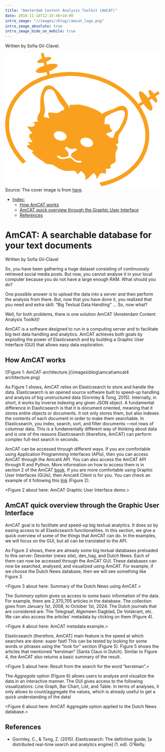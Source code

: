```yaml
---
title: "Amsterdam Content Analysis Toolkit (AmCAT)"
date: 2018-11-18T12:33:46+10:00
intro_image: "//images//blog//amcat_logo.png"
intro_image_absolute: true
intro_image_hide_on_mobile: true
---
```


Written by Sofia Gil-Clavel.

![AmCat logo](/images/blog/amcat/amcat_logo.svg)
Source: The cover image is from [here](https://commons.wikimedia.org/wiki/File:IdeaLab_space_cat.svg).

-   [Index:](#amcat-a-searchable-database-for-your-text-documents)
    -   [How AmCAT works](#how-amcat-works)
    -   [AmCAT quick overview through the Graphic User Interface](#amcat-quick-overview-through-the-graphic-user-interface)
    -   [References](#references)

# AmCAT: A searchable database for your text documents

Written by Sofia Gil-Clavel

So, you have been gathering a huge dataset consisting of continuously
retrieved social media posts. But now, you cannot analyse it in your
local computer because you do not have a large enough RAM. What should
you do?

One possible answer is to upload the data into a server and then perform
the analysis from there. But, now that you have done it, you realized
that you need and extra skill: “Big Textual Data Handling” … So, now
what?

Well, for both problems, there is one solution AmCAT (Amsterdam Content
Analysis Toolkit)!

AmCAT is a software designed to run in a computing server and to
facilitate big text data handling and analytics. AmCAT achieves both
goals by exploding the power of Elasticsearch and by building a Graphic
User Interface (GUI) that allows easy data exploration.

## How AmCAT works

![Figure 1: AmCAT-architecture.](\images\blog\amcat\amcat4 architecture.png)

As Figure 1 shows, AmCAT relies on Elasticsearch to store and handle the
data. Elasticsearch is an opened source software built to speed-up
handling and analysis of big unstructured data (Gormley & Tong, 2015).
Internally, in short, it works by inverse indexing any given JSON
object. A fundamental difference in Elasticsearch is that it is document
oriented, meaning that it stores entire objects or documents. It not
only stores them, but also indexes the contents of each document in
order to make them searchable. In Elasticsearch, you index, search,
sort, and filter documents —not rows of columnar data. This is a
fundamentally different way of thinking about data and is one of the
reasons Elasticsearch (therefore, AmCAT) can perform complex full-text
search in seconds.

AmCAT can be accessed through different ways. If you are comfortable
using Application Programming Interfaces (APIs), then you can access
AmCAT through the Amcat4 API. You can also access the AmCAT API through
R and Python. More information on how to access them is in section 2 of
the AmCAT [book](https://amcat.nl/book/02._getting-started). If you are
more comfortable using Graphic User Interfaces (GUIs), then Amcat4
Client is for you. You can check an example of it following this
[link](https://amcat4.labs.vu.nl/) (Figure 2).

&lt;Figure 2 about here: AmCAT Graphic User Interface demo.&gt;

## AmCAT quick overview through the Graphic User Interface

AmCAT goal is to facilitate and speed-up big textual analytics. It does
so by easing access to all Elasticsearch functionalities. In this
section, we give a quick overview of some of the things that AmCAT can
do. In the examples, we will focus on the GUI, but all can be translated
to the API.

As Figure 2 shows, there are already some big textual databases
preloaded to this server: Deventer (news site), den\_hag, and Dutch
News. Each of them can now be accessed through the AmCAT GUI. These
databases can now be searched, analysed, and visualized using AmCAT. For
example, if we choose the Dutch News database, then we will see
something like Figure 3.

&lt;Figure 3 about here: Summary of the Dutch News using AmCAT.&gt;

The *Summary* option gives us access to some basic information of the
data. For example, there are 2,370,705 articles in the database. The
collection goes from January 1st, 2008, to October 1st, 2024. The Dutch
journals that are considered are: The Telegraaf, Algemeen Dagblad, De
Volskrant, etc. We can also access the articles’ metadata by clicking on
them (Figure 4).

&lt;Figure 4 about here: AmCAT metadata example.&gt;

Elasticsearch (therefore, AmCAT) main feature is the speed at which
searches are done: super fast! This can be tested by looking for some
words or phrases using the “look for” section (Figure 5). Figure 5 shows
the articles that mentioned “kerstman” (Santa Claus in Dutch).
Similar to Figure 4, the AmCAT also returns a basic summary of the
result.

&lt;Figure 5 about here: Result from the search for the word
“kerstman”.&gt;

The *Aggregate* option (Figure 6) allows users to analyse and visualize
the data in an interactive manner. The GUI gives access to the following
visualizations: Line Graph, Bar Chart, List, and Table. In terms of
analyses, it only allows to count/aggregate the values, which is already
useful to get a quick understanding of the data!

&lt;Figure 6 about here: AmCAT Aggregate option applied to the Dutch
News database.&gt;

## References

-   Gormley, C., & Tong, Z. (2015). Elasticsearch: The definitive guide;
    \[a distributed real-time search and analytics engine\] (1. ed).
    O’Reilly.
